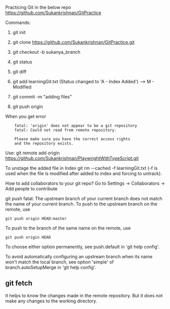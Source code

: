 Practicing Git in the below repo
https://github.com/Sukankrishnan/GitPractice

Commands:

1. git init

2. git clone https://github.com/Sukankrishnan/GitPractice.git

3. git checkout -b sukanya_branch

4. git status

5. git diff

6. git add learningGit.txt  (Status changed to 'A - Index Added') --> M - Modified

7. git commit -m "adding files"

8. git push origin

When you get error 

        fatal: 'origin' does not appear to be a git repository
        fatal: Could not read from remote repository.
        
        Please make sure you have the correct access rights
        and the repository exists.

Use:
git remote add origin https://github.com/Sukankrishnan/PlaywrightWithTypeScript.git

To unstage the added file in Index
git rm --cached -f learningGit.txt   (-f is used when the file is modified after added to index and forcing to untrack).

How to add collaborators to your git repo?
Go to Settings -> Collaborators -> Add people to contribute


git push
fatal: The upstream branch of your current branch does not match
the name of your current branch.  To push to the upstream branch
on the remote, use

    git push origin HEAD:master

To push to the branch of the same name on the remote, use

    git push origin HEAD

To choose either option permanently, see push.default in 'git help config'.

To avoid automatically configuring an upstream branch when its name
won't match the local branch, see option 'simple' of branch.autoSetupMerge
in 'git help config'.

git fetch
---------
It helps to know the changes made in the remote repository. But it does not make any changes to the working directory.
